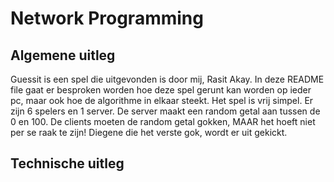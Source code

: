# Network Programming
## Algemene uitleg
Guessit is een spel die uitgevonden is door mij, Rasit Akay. In deze README file gaat er besproken worden hoe deze spel gerunt kan worden op ieder pc, maar ook hoe de algorithme in elkaar steekt.
Het spel is vrij simpel. Er zijn 6 spelers en 1 server. De server maakt een random getal aan tussen de 0 en 100. De clients moeten de random getal gokken, MAAR het hoeft niet per se raak te zijn! Diegene die het verste gok, wordt er uit gekickt.

## Technische uitleg
